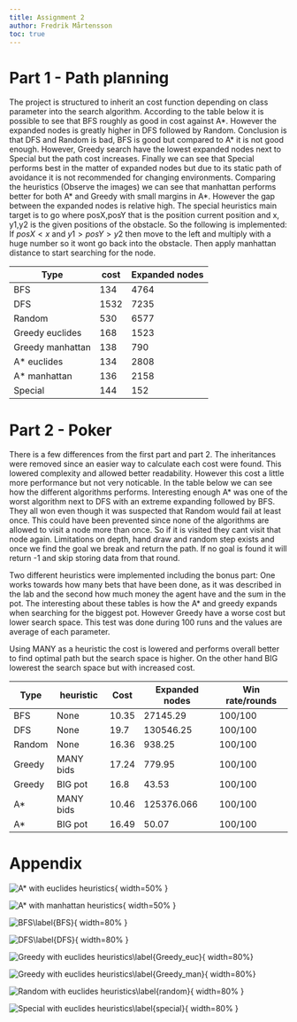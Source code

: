 ```yaml
---
title: Assignment 2
author: Fredrik Mårtensson
toc: true
---
```


# Part 1 - Path planning

The project is structured to inherit an cost function depending on class parameter into the search algorithm. According to the table below it is possible to see that BFS roughly as good in cost against A*. However the expanded nodes is greatly higher in DFS followed by Random. Conclusion is that DFS and Random is bad, BFS is good but compared to A* it is not good enough. However, Greedy search have the lowest expanded nodes next to Special but the path cost increases. Finally we can see that Special performs best in the matter of expanded nodes but due to its static path of avoidance it is not recommended for changing environments. Comparing the heuristics (Observe the images) we can see that manhattan performs better for both A* and Greedy with small margins in A*. However the gap between the expanded nodes is relative high. The special heuristics main target is to go where posX,posY that is the position current position and x, y1,y2 is the given positions of the obstacle. So the following is implemented:
If $posX < x$ and $y1 > posY > y2$ then move to the left and multiply with a huge number so it wont go back into the obstacle. Then apply manhattan distance to start searching for the node.

| Type             	| cost 	| Expanded nodes 	|
|------------------	|------	|-------	        |
| BFS              	| 134  	| 4764  	        |
| DFS              	| 1532 	| 7235  	        |
| Random           	| 530  	| 6577  	        |
| Greedy euclides  	| 168  	| 1523          	|
| Greedy manhattan 	| 138  	| 790   	        |
| A* euclides      	| 134  	| 2808  	        |
| A* manhattan     	| 136  	| 2158  	        |
| Special          	| 144  	| 152   	        |

# Part 2 - Poker
There is a few differences from the first part and part 2. The inheritances were removed since an easier way to calculate each cost were found. This lowered complexity and allowed better readability. However this cost a little more performance but not very noticable. In the table below we can see how the different algorithms performs. Interesting enough A* was one of the worst algorithm next to DFS with an extreme expanding followed by BFS. They all won even though it was suspected that Random would fail at least once. This could have been prevented since none of the algorithms are allowed to visit a node more than once. So if it is visited they cant visit that node again. Limitations on depth, hand draw and random step exists and once we find the goal we break and return the path. If no goal is found it will return -1 and skip storing data from that round.

Two different heuristics were implemented including the bonus part: One works towards how many bets that have been done, as it was described in the lab and the second how much money the agent have and the sum in the pot. The interesting about these tables is how the A* and greedy expands when searching for the biggest pot. However Greedy have a worse cost but lower search space. This test was done during 100 runs and the values are average of each parameter.

Using MANY as a heuristic the cost is lowered and performs overall better to find optimal path but the search space is higher. On the other hand BIG lowerest the search space but with increased cost. 


| Type             	| heuristic | Cost 	| Expanded nodes    | Win rate/rounds  |
|------------------	|-----------|------	|--------------     |---------------   |
| BFS              	| None      | 10.35 | 27145.29	        | 100\/100         |
| DFS              	| None      | 19.7  | 130546.25         | 100\/100         |
| Random           	| None      | 16.36 | 938.25  	        | 100\/100         |
| Greedy  	        | MANY bids | 17.24 | 779.95   	        | 100\/100         |
| Greedy  	        | BIG pot   | 16.8  | 43.53   	        | 100\/100         |
| A*       	        | MANY bids | 10.46 | 125376.066	    | 100\/100         |
| A*       	        | BIG pot   | 16.49 | 50.07 	        | 100\/100         |


# Appendix
![A\* with euclides heuristics](A*_euc.png){ width=50% }

![A\* with manhattan heuristics](A*_man.png){ width=50% }

![BFS\label{BFS}](BFS.png){ width=80% }

![DFS\label{DFS}](DFS.png){ width=80% }

![Greedy with euclides heuristics\label{Greedy_euc}](Greedy_euc.png){ width=80%}

![Greedy with euclides heuristics\label{Greedy_man}](Greedy_man.png){ width=80%}

![Random with euclides heuristics\label{random}](Random.png){ width=80% }

![Special with euclides heuristics\label{special}](Special.png){ width=80% }
